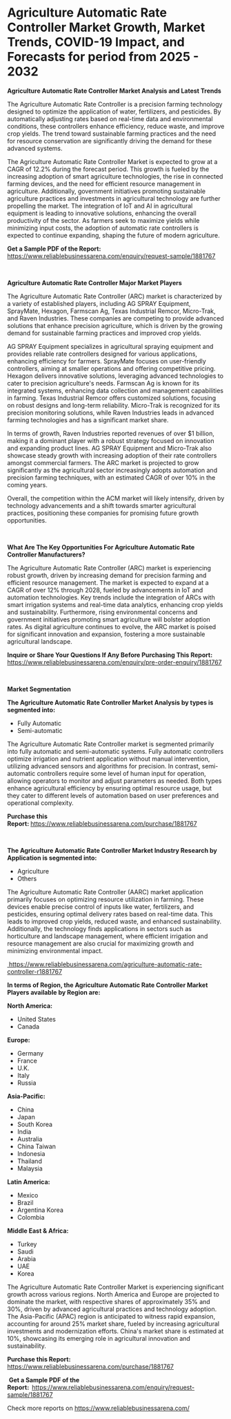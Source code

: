 <p><h1>Agriculture Automatic Rate Controller Market Growth, Market Trends, COVID-19 Impact, and Forecasts for period from 2025 - 2032</h1></p><p><strong>Agriculture Automatic Rate Controller Market Analysis and Latest Trends</strong></p>
<p><p>The Agriculture Automatic Rate Controller is a precision farming technology designed to optimize the application of water, fertilizers, and pesticides. By automatically adjusting rates based on real-time data and environmental conditions, these controllers enhance efficiency, reduce waste, and improve crop yields. The trend toward sustainable farming practices and the need for resource conservation are significantly driving the demand for these advanced systems.</p><p>The Agriculture Automatic Rate Controller Market is expected to grow at a CAGR of 12.2% during the forecast period. This growth is fueled by the increasing adoption of smart agriculture technologies, the rise in connected farming devices, and the need for efficient resource management in agriculture. Additionally, government initiatives promoting sustainable agriculture practices and investments in agricultural technology are further propelling the market. The integration of IoT and AI in agricultural equipment is leading to innovative solutions, enhancing the overall productivity of the sector. As farmers seek to maximize yields while minimizing input costs, the adoption of automatic rate controllers is expected to continue expanding, shaping the future of modern agriculture.</p></p>
<p><strong>Get a Sample PDF of the Report:&nbsp;</strong> <a href="https://www.reliablebusinessarena.com/enquiry/request-sample/1881767?utm_campaign=2513&utm_medium=2&utm_source=Github&utm_content=ia&utm_term=01032025&utm_id=agriculture-automatic-rate-controller">https://www.reliablebusinessarena.com/enquiry/request-sample/1881767</a></p>
<p>&nbsp;</p>
<p><strong>Agriculture Automatic Rate Controller Major Market Players</strong></p>
<p><p>The Agriculture Automatic Rate Controller (ARC) market is characterized by a variety of established players, including AG SPRAY Equipment, SprayMate, Hexagon, Farmscan Ag, Texas Industrial Remcor, Micro-Trak, and Raven Industries. These companies are competing to provide advanced solutions that enhance precision agriculture, which is driven by the growing demand for sustainable farming practices and improved crop yields.</p><p>AG SPRAY Equipment specializes in agricultural spraying equipment and provides reliable rate controllers designed for various applications, enhancing efficiency for farmers. SprayMate focuses on user-friendly controllers, aiming at smaller operations and offering competitive pricing. Hexagon delivers innovative solutions, leveraging advanced technologies to cater to precision agriculture's needs. Farmscan Ag is known for its integrated systems, enhancing data collection and management capabilities in farming. Texas Industrial Remcor offers customized solutions, focusing on robust designs and long-term reliability. Micro-Trak is recognized for its precision monitoring solutions, while Raven Industries leads in advanced farming technologies and has a significant market share.</p><p>In terms of growth, Raven Industries reported revenues of over $1 billion, making it a dominant player with a robust strategy focused on innovation and expanding product lines. AG SPRAY Equipment and Micro-Trak also showcase steady growth with increasing adoption of their rate controllers amongst commercial farmers. The ARC market is projected to grow significantly as the agricultural sector increasingly adopts automation and precision farming techniques, with an estimated CAGR of over 10% in the coming years.</p><p>Overall, the competition within the ACM market will likely intensify, driven by technology advancements and a shift towards smarter agricultural practices, positioning these companies for promising future growth opportunities.</p></p>
<p>&nbsp;</p>
<p><strong>What Are The Key Opportunities For Agriculture Automatic Rate Controller Manufacturers?</strong></p>
<p><p>The Agriculture Automatic Rate Controller (ARC) market is experiencing robust growth, driven by increasing demand for precision farming and efficient resource management. The market is expected to expand at a CAGR of over 12% through 2028, fueled by advancements in IoT and automation technologies. Key trends include the integration of ARCs with smart irrigation systems and real-time data analytics, enhancing crop yields and sustainability. Furthermore, rising environmental concerns and government initiatives promoting smart agriculture will bolster adoption rates. As digital agriculture continues to evolve, the ARC market is poised for significant innovation and expansion, fostering a more sustainable agricultural landscape.</p></p>
<p><strong>Inquire or Share Your Questions If Any Before Purchasing This Report:</strong> <a href="https://www.reliablebusinessarena.com/enquiry/pre-order-enquiry/1881767?utm_campaign=2513&utm_medium=2&utm_source=Github&utm_content=ia&utm_term=01032025&utm_id=agriculture-automatic-rate-controller">https://www.reliablebusinessarena.com/enquiry/pre-order-enquiry/1881767</a></p>
<p>&nbsp;</p>
<p><strong>Market Segmentation</strong></p>
<p><strong>The Agriculture Automatic Rate Controller Market Analysis by types is segmented into:</strong></p>
<p><ul><li>Fully Automatic</li><li>Semi-automatic</li></ul></p>
<p><p>The Agriculture Automatic Rate Controller market is segmented primarily into fully automatic and semi-automatic systems. Fully automatic controllers optimize irrigation and nutrient application without manual intervention, utilizing advanced sensors and algorithms for precision. In contrast, semi-automatic controllers require some level of human input for operation, allowing operators to monitor and adjust parameters as needed. Both types enhance agricultural efficiency by ensuring optimal resource usage, but they cater to different levels of automation based on user preferences and operational complexity.</p></p>
<p><strong>Purchase this Report:&nbsp;</strong><a href="https://www.reliablebusinessarena.com/purchase/1881767?utm_campaign=2513&utm_medium=2&utm_source=Github&utm_content=ia&utm_term=01032025&utm_id=agriculture-automatic-rate-controller">https://www.reliablebusinessarena.com/purchase/1881767</a></p>
<p>&nbsp;</p>
<p><strong>The Agriculture Automatic Rate Controller Market Industry Research by Application is segmented into:</strong></p>
<p><ul><li>Agriculture</li><li>Others</li></ul></p>
<p><p>The Agriculture Automatic Rate Controller (AARC) market application primarily focuses on optimizing resource utilization in farming. These devices enable precise control of inputs like water, fertilizers, and pesticides, ensuring optimal delivery rates based on real-time data. This leads to improved crop yields, reduced waste, and enhanced sustainability. Additionally, the technology finds applications in sectors such as horticulture and landscape management, where efficient irrigation and resource management are also crucial for maximizing growth and minimizing environmental impact.</p></p>
<p><a href="https://www.reliablebusinessarena.com/agriculture-automatic-rate-controller-r1881767?utm_campaign=2513&utm_medium=2&utm_source=Github&utm_content=ia&utm_term=01032025&utm_id=agriculture-automatic-rate-controller">&nbsp;https://www.reliablebusinessarena.com/agriculture-automatic-rate-controller-r1881767</a></p>
<p><strong>In terms of Region, the Agriculture Automatic Rate Controller Market Players available by Region are:</strong></p>
<p>
    <p> <strong> North America: </strong>
        <ul>
            <li>United States</li>
            <li>Canada</li>
        </ul>
        </p> 
    <p> <strong> Europe: </strong>
        <ul>
            <li>Germany</li>
            <li>France</li>
            <li>U.K.</li>
            <li>Italy</li>
            <li>Russia</li>
        </ul>
        </p> 
    <p> <strong> Asia-Pacific: </strong>
        <ul>
            <li>China</li>
            <li>Japan</li>
            <li>South Korea</li>
            <li>India</li>
            <li>Australia</li>
            <li>China Taiwan</li>
            <li>Indonesia</li>
            <li>Thailand</li>
            <li>Malaysia</li>
        </ul>
        </p> 
    <p> <strong> Latin America: </strong>
        <ul>
            <li>Mexico</li>
            <li>Brazil</li>
            <li>Argentina Korea</li>
            <li>Colombia</li>
        </ul>
        </p> 
    <p> <strong> Middle East & Africa: </strong>
        <ul>
            <li>Turkey</li>
            <li>Saudi</li>
            <li>Arabia</li>
            <li>UAE</li>
            <li>Korea</li>
        </ul>
    </p>
    </p>
<p><p>The Agriculture Automatic Rate Controller Market is experiencing significant growth across various regions. North America and Europe are projected to dominate the market, with respective shares of approximately 35% and 30%, driven by advanced agricultural practices and technology adoption. The Asia-Pacific (APAC) region is anticipated to witness rapid expansion, accounting for around 25% market share, fueled by increasing agricultural investments and modernization efforts. China's market share is estimated at 10%, showcasing its emerging role in agricultural innovation and sustainability.</p></p>
<p><strong>Purchase this Report: </strong><a href="https://www.reliablebusinessarena.com/purchase/1881767?utm_campaign=2513&utm_medium=2&utm_source=Github&utm_content=ia&utm_term=01032025&utm_id=agriculture-automatic-rate-controller">https://www.reliablebusinessarena.com/purchase/1881767</a></p>
<p>&nbsp;<strong>Get a Sample PDF of the Report:&nbsp;&nbsp;</strong><a href="https://www.reliablebusinessarena.com/enquiry/request-sample/1881767?utm_campaign=2513&utm_medium=2&utm_source=Github&utm_content=ia&utm_term=01032025&utm_id=agriculture-automatic-rate-controller">https://www.reliablebusinessarena.com/enquiry/request-sample/1881767</a></p>
<p><strong></strong></p>
<p>Check more reports on <a href="https://www.reliablebusinessarena.com/?utm_campaign=2513&utm_medium=2&utm_source=Github&utm_content=ia&utm_term=01032025&utm_id=agriculture-automatic-rate-controller">https://www.reliablebusinessarena.com/</a></p>